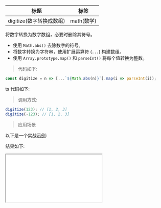 | 标题                     | 标签       |
| ------------------------ | ---------- |
| digitize(数字转换成数组) | math(数学) |

将数字转换为数字数组，必要时删除其符号。

- 使用 `Math.abs()` 去除数字的符号。
- 将数字转换为字符串，使用扩展运算符 (`...`) 构建数组。
- 使用 `Array.prototype.map()` 和 `parseInt()` 将每个值转换为整数。

> 代码如下:

```js
const digitize = n => [...`${Math.abs(n)}`].map(i => parseInt(i));
```

ts 代码如下:

<div class="code-editor" data-url="codes/javascript/ts/digitize.ts" data-language="typescript"></div>

> 调用方式:

```js
digitize(123); // [1, 2, 3]
digitize(-123); // [1, 2, 3]
```

> 应用场景

以下是一个实战<a href="codes/javascript/html/digitize.html" target="_blank" rel="noopener noreferrer">示例</a>:

<div class="code-editor" data-url="codes/javascript/html/digitize.html" data-language="html"></div>

结果如下:

<iframe src="codes/javascript/html/digitize.html"></iframe>
